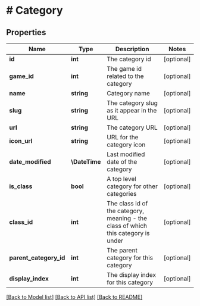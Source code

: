 # # Category

## Properties

Name | Type | Description | Notes
------------ | ------------- | ------------- | -------------
**id** | **int** | The category id | [optional]
**game_id** | **int** | The game id related to the category | [optional]
**name** | **string** | Category name | [optional]
**slug** | **string** | The category slug as it appear in the URL | [optional]
**url** | **string** | The category URL | [optional]
**icon_url** | **string** | URL for the category icon | [optional]
**date_modified** | **\DateTime** | Last modified date of the category | [optional]
**is_class** | **bool** | A top level category for other categories | [optional]
**class_id** | **int** | The class id of the category, meaning - the class of which this category is under | [optional]
**parent_category_id** | **int** | The parent category for this category | [optional]
**display_index** | **int** | The display index for this category | [optional]

[[Back to Model list]](../../README.md#models) [[Back to API list]](../../README.md#endpoints) [[Back to README]](../../README.md)
